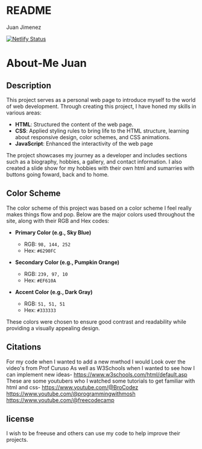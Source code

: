 # README

Juan Jimenez

[![Netlify Status](https://api.netlify.com/api/v1/badges/494f028c-46e3-4005-b7d3-79802b9cb871/deploy-status)](https://app.netlify.com/sites/aboutme-journey-jimenez/deploys)

# About-Me Juan

## Description

This project serves as a personal web page to introduce myself to the world of web development. Through creating this project, I have honed my skills in various areas:

- **HTML**: Structured the content of the web page.
- **CSS**: Applied styling rules to bring life to the HTML structure, learning about responsive design, color schemes, and CSS animations.
- **JavaScript**: Enhanced the interactivity of the web page

The project showcases my journey as a developer and includes sections such as a biography, hobbies, a gallery, and contact information.
I also created a slide show for my hobbies with their own html and sumarries with buttons going foward, back and to home.

## Color Scheme

The color scheme of this project was based on a color scheme I feel really makes things flow and pop. Below are the major colors used throughout the site, along with their RGB and Hex codes:

- **Primary Color (e.g., Sky Blue)**
  - RGB: `98, 144, 252`
  - Hex: `#6290FC`
  

- **Secondary Color (e.g., Pumpkin Orange)**
  - RGB: `239, 97, 10`
  - Hex: `#EF610A`
  

- **Accent Color (e.g., Dark Gray)**
  - RGB: `51, 51, 51`
  - Hex: `#333333`
  

These colors were chosen to ensure good contrast and readability while providing a visually appealing design.

## Citations
For my code when I wanted to add a new mwthod I would Look over the video's from Prof Curuso
As well as W3Schools when I wanted to see how I can implement new ideas- https://www.w3schools.com/html/default.asp
These are some youtubers who I watched some tutorials to get familiar with html and css- https://www.youtube.com/@BroCodez 
https://www.youtube.com/@programmingwithmosh
https://www.youtube.com/@freecodecamp

## license
I wish to be freeuse and others can use my code to help improve their projects.